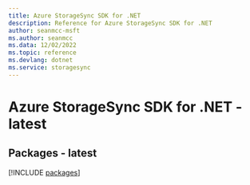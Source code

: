 ```yaml
---
title: Azure StorageSync SDK for .NET
description: Reference for Azure StorageSync SDK for .NET
author: seanmcc-msft
ms.author: seanmcc
ms.data: 12/02/2022
ms.topic: reference
ms.devlang: dotnet
ms.service: storagesync
---
```

# Azure StorageSync SDK for .NET - latest
## Packages - latest
[!INCLUDE [packages](storagesync-index.md)]